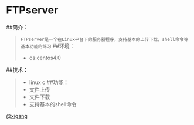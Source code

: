 # FTPserver
##简介：
> `FTPserver是一个在Linux平台下的服务器程序，支持基本的上传下载，shell命令等基本功能的练习`
##环境：
> * os:centos4.0

##技术：
> * linux c
##功能：
> * 文件上传
> * 文件下载
> * 支持基本的shell命令


[@xigang](https://www.baidu.com)

